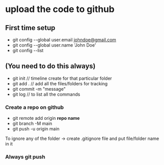 # upload the code to github

## First time setup

- git config --global user.email johndoe@gmail.com
- git config --global user.name 'John Doe'
- git config --list

## (You need to do this always)

- git init // timeline create for that particular folder
- git add . // add all the files/folders for tracking
- git commit -m "message"
- git log // to list all the commands

### Create a repo on github

- git remote add origin **repo name**
- git branch -M main
- git push -u origin main

To ignore any of the folder -> create .gitignore file and put file/folder name in it

### Always git push
